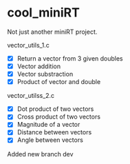 # cool_miniRT
Not just another miniRT project.

vector_utils_1.c
- [x] Return a vector from 3 given doubles
- [x] Vector addition
- [x] Vector substraction
- [x] Product of vector and double

vector_utilss_2.c
- [x] Dot product of two vectors
- [x] Cross product of two vectors
- [x] Magnitude of a vector
- [x] Distance between vectors
- [x] Angle between vectors

Added new branch dev
